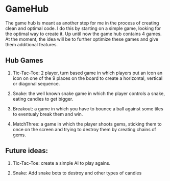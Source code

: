 # GameHub

The game hub is meant as another step for me in the process of creating clean and optimal code. I do this by starting on a simple game, looking for the optimal way to create it. Up until now the game hub contains 4 games. At the moment, the idea will be to further optimize these games and give them additional features.

## Hub Games

1. Tic-Tac-Toe: 2 player, turn based game in which players put an icon an icon on one of the 9 places on the board 
to create a horizontal, vertical or diagonal sequence. 

2. Snake: the well known snake game in which the player controls a snake, eating candies to get bigger.

3. Breakout: a game in which you have to bounce a ball against some tiles to eventualy break them and win.

4. MatchThree: a game in which the player shoots gems, sticking them to once on the screen and trying to destroy them by creating 
chains of gems. 

## Future ideas:

1. Tic-Tac-Toe: create a simple AI to play agains.

2. Snake: Add snake bots to destroy and other types of candies
